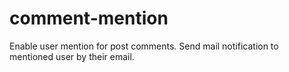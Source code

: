 # comment-mention
Enable user mention for post comments. Send mail notification to mentioned user by their email.

